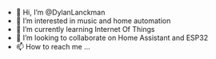 - 👋 Hi, I’m @DylanLanckman
- 👀 I’m interested in music and home automation
- 🌱 I’m currently learning Internet Of Things
- 💞️ I’m looking to collaborate on Home Assistant and ESP32
- 📫 How to reach me ...

<!---
DylanLanckman/DylanLanckman is a ✨ special ✨ repository because its `README.md` (this file) appears on your GitHub profile.
You can click the Preview link to take a look at your changes.
--->
